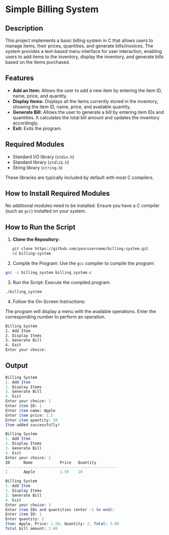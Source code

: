 # Simple Billing System

## Description
This project implements a basic billing system in C that allows users to manage items, their prices, quantities, and generate bills/invoices. The system provides a text-based menu interface for user interaction, enabling users to add items to the inventory, display the inventory, and generate bills based on the items purchased.
## Features

- **Add an Item:** Allows the user to add a new item by entering the item ID, name, price, and quantity.
- **Display Items:** Displays all the items currently stored in the inventory, showing the item ID, name, price, and available quantity.
- **Generate Bill:** Allows the user to generate a bill by entering item IDs and quantities. It calculates the total bill amount and updates the inventory accordingly.
- **Exit:** Exits the program.

## Required Modules
- Standard I/O library (`stdio.h`)
- Standard library (`stdlib.h`)
- String library (`string.h`)

These libraries are typically included by default with most C compilers.
## How to Install Required Modules
No additional modules need to be installed. Ensure you have a C compiler (such as `gcc`) installed on your system.
## How to Run the Script
1. **Clone the Repository:**

```sh
   git clone https://github.com/yourusername/billing-system.git
   cd billing-system
```

2. Compile the Program:
Use the `gcc` compiler to compile the program:
```bash 
gcc -o billing_system billing_system.c
```
3. Run the Script:
Execute the compiled program:
```bash 
./billing_system
```
4. Follow the On-Screen Instructions:

The program will display a menu with the available operations. Enter the corresponding number to perform an operation.
```bash 
Billing System
1. Add Item
2. Display Items
3. Generate Bill
4. Exit
Enter your choice: 
```

## Output
```mathematica
Billing System
1. Add Item
2. Display Items
3. Generate Bill
4. Exit
Enter your choice: 1
Enter item ID: 1
Enter item name: Apple
Enter item price: 1.5
Enter item quantity: 10
Item added successfully!

Billing System
1. Add Item
2. Display Items
3. Generate Bill
4. Exit
Enter your choice: 2
ID      Name            Price   Quantity
-------------------------------------------------
1       Apple           1.50    10

Billing System
1. Add Item
2. Display Items
3. Generate Bill
4. Exit
Enter your choice: 3
Enter item IDs and quantities (enter -1 to end):
Enter item ID: 1
Enter quantity: 2
Item: Apple, Price: 1.50, Quantity: 2, Total: 3.00
Total bill amount: 3.00
```
